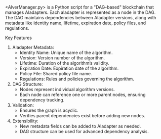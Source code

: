 <AlverManager.py> is a Python script for a "DAG-based" blockchain that manages AIadapters. Each aladapter is represented as a node in the DAG. The DAG maintains dependencies between AIadapter versions, along with metadata like identity name, lifetime, expiration date, policy files, and regulations.

Key Features
1.    AIadapter Metadata:
        - Identity Name: Unique name of the algorithm.
        - Version: Version number of the algorithm.
        - Lifetime: Duration of the algorithm’s validity.
        - Expiration Date: Expiration date of the algorithm.
        - Policy File: Shared policy file name.
        - Regulations: Rules and policies governing the algorithm.
2.    DAG Structure:
       - Nodes represent individual algorithm versions.
       - Each node can reference one or more parent nodes, ensuring dependency tracking.
3.    Validation:
       - Ensures the graph is acyclic.
       - Verifies parent dependencies exist before adding new nodes.
4.    Extensibility:
      - New metadata fields can be added to Aladapter as needed.
      - DAG structure can be used for advanced dependency analysis.
